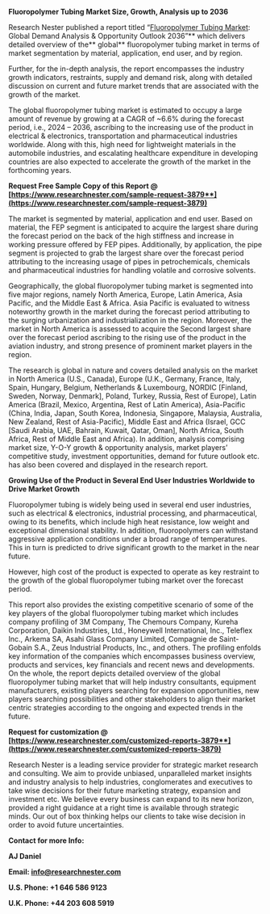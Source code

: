 ﻿**Fluoropolymer Tubing Market Size, Growth, Analysis up to 2036**

Research Nester published a report titled “[Fluoropolymer Tubing Market](https://www.researchnester.com/reports/fluoropolymer-tubing-market/3879): Global Demand Analysis & Opportunity Outlook 2036”** which delivers detailed overview of the** global** fluoropolymer tubing market in terms of market segmentation by material, application, end user, and by region.

Further, for the in-depth analysis, the report encompasses the industry growth indicators, restraints, supply and demand risk, along with detailed discussion on current and future market trends that are associated with the growth of the market.

The global fluoropolymer tubing market is estimated to occupy a large amount of revenue by growing at a CAGR of <a name="_hlk91521038"></a>~6.6% during the forecast period, i.e., 2024 – 2036, ascribing to the increasing use of the product in electrical & electronics, transportation and pharmaceutical industries worldwide. Along with this, high need for lightweight materials in the automobile industries, and escalating healthcare expenditure in developing countries are also expected to accelerate the growth of the market in the forthcoming years. 

**Request Free Sample Copy of this Report @ [https://www.researchnester.com/sample-request-3879**](https://www.researchnester.com/sample-request-3879)**

The market is segmented by material, application and end user. Based on material, the FEP segment is anticipated to acquire the largest share during the forecast period on the back of the high stiffness and increase in working pressure offered by FEP pipes. Additionally, by application, the pipe segment is projected to grab the largest share over the forecast period attributing to the increasing usage of pipes in petrochemicals, chemicals and pharmaceutical industries for handling volatile and corrosive solvents. 

Geographically, the global fluoropolymer tubing market is segmented into five major regions, namely North America, Europe, Latin America, Asia Pacific, and the Middle East & Africa. Asia Pacific is evaluated to witness noteworthy growth in the market during the forecast period attributing to the surging urbanization and industrialization in the region. Moreover, the market in North America is assessed to acquire the Second largest share over the forecast period ascribing to the rising use of the product in the aviation industry, and strong presence of prominent market players in the region.

The research is global in nature and covers detailed analysis on the market in North America (U.S., Canada), Europe (U.K., Germany, France, Italy, Spain, Hungary, Belgium, Netherlands & Luxembourg, NORDIC [Finland, Sweden, Norway, Denmark], Poland, Turkey, Russia, Rest of Europe), Latin America (Brazil, Mexico, Argentina, Rest of Latin America), Asia-Pacific (China, India, Japan, South Korea, Indonesia, Singapore, Malaysia, Australia, New Zealand, Rest of Asia-Pacific), Middle East and Africa (Israel, GCC [Saudi Arabia, UAE, Bahrain, Kuwait, Qatar, Oman], North Africa, South Africa, Rest of Middle East and Africa). In addition, analysis comprising market size, Y-O-Y growth & opportunity analysis, market players’ competitive study, investment opportunities, demand for future outlook etc. has also been covered and displayed in the research report.

**Growing Use of the Product in Several End User Industries Worldwide to Drive Market Growth**

Fluoropolymer tubing is widely being used in several end user industries, such as electrical & electronics, industrial processing, and pharmaceutical, owing to its benefits, which include high heat resistance, low weight and exceptional dimensional stability. In addition, fluoropolymers can withstand aggressive application conditions under a broad range of temperatures. This in turn is predicted to drive significant growth to the market in the near future. 

However, high cost of the product is expected to operate as key restraint to the growth of the global fluoropolymer tubing market over the forecast period.

This report also provides the existing competitive scenario of some of the key players of the global fluoropolymer tubing market which includes company profiling of 3M Company, The Chemours Company, Kureha Corporation, Daikin Industries, Ltd., Honeywell International, Inc., Teleflex Inc., Arkema SA, Asahi Glass Company Limited, Compagnie de Saint-Gobain S.A., Zeus Industrial Products, Inc., and others. The profiling enfolds key information of the companies which encompasses business overview, products and services, key financials and recent news and developments. On the whole, the report depicts detailed overview of the global fluoropolymer tubing market that will help industry consultants, equipment manufacturers, existing players searching for expansion opportunities, new players searching possibilities and other stakeholders to align their market centric strategies according to the ongoing and expected trends in the future.

**Request for customization @ [https://www.researchnester.com/customized-reports-3879**](https://www.researchnester.com/customized-reports-3879)**

Research Nester is a leading service provider for strategic market research and consulting. We aim to provide unbiased, unparalleled market insights and industry analysis to help industries, conglomerates and executives to take wise decisions for their future marketing strategy, expansion and investment etc. We believe every business can expand to its new horizon, provided a right guidance at a right time is available through strategic minds. Our out of box thinking helps our clients to take wise decision in order to avoid future uncertainties.

**Contact for more Info:**

**AJ Daniel**

**Email: info@researchnester.com**

**U.S. Phone: +1 646 586 9123** 

**U.K. Phone: +44 203 608 5919**
